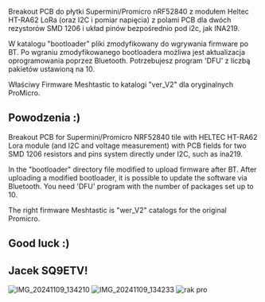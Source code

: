 Breakout PCB do płytki Supermini/Promicro nRF52840 z modułem Heltec HT-RA62 LoRa (oraz I2C i pomiar napięcia)
z polami PCB dla dwóch rezystorów SMD 1206 i układ pinów bezpośrednio pod i2c, jak INA219.

W katalogu "bootloader" pliki zmodyfikowany do wgrywania firmware po BT.
Po wgraniu zmodyfikowanego bootloadera możliwa jest aktualizacja oprogramowania poprzez Bluetooth.
Potrzebujesz program 'DFU' z liczbą pakietów ustawioną na 10.

Właściwy Firmware Meshtastic to katalogi "ver_V2" dla oryginalnych ProMicro.

Powodzenia :)
-
Breakout PCB for Supermini/Promicro NRF52840 tile with HELTEC HT-RA62 Lora module (and I2C and voltage measurement)
with PCB fields for two SMD 1206 resistors and pins system directly under I2C, such as ina219.

In the "bootloader" directory file modified to upload firmware after BT.
After uploading a modified bootloader, it is possible to update the software via Bluetooth.
You need 'DFU' program with the number of packages set up to 10.

The right firmware Meshtastic is "wer_V2" catalogs for the original Promicro.

Good luck :)
-
Jacek SQ9ETV!
-
![IMG_20241109_134210](https://github.com/user-attachments/assets/9736826f-40d9-4fae-801a-4bcf4dfe69b7)
![IMG_20241109_134233](https://github.com/user-attachments/assets/51b732f3-c0c5-4e8d-bb65-0cf870212d62)
![rak pro](https://github.com/user-attachments/assets/e95e2955-37e2-4bf6-b021-3e3f1e03cb0b)
